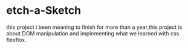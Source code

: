 # etch-a-Sketch
this project i been meaning to finish for more than a year,this project is about DOM manipulation and implementing what we learned with css flexflox.

